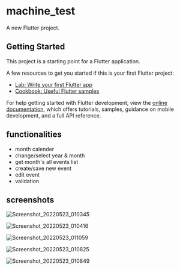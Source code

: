 # machine_test

A new Flutter project.

## Getting Started

This project is a starting point for a Flutter application.

A few resources to get you started if this is your first Flutter project:

- [Lab: Write your first Flutter app](https://docs.flutter.dev/get-started/codelab)
- [Cookbook: Useful Flutter samples](https://docs.flutter.dev/cookbook)

For help getting started with Flutter development, view the
[online documentation](https://docs.flutter.dev/), which offers tutorials,
samples, guidance on mobile development, and a full API reference.

## functionalities
- month calender 
- change/select year & month
- get month's all events list
- create/save new event
- edit event
- validation

## screenshots
![Screenshot_20220523_010345](https://user-images.githubusercontent.com/105360282/169712907-cc4b9af4-f0c6-433d-b20a-8df1623f9c60.png)

![Screenshot_20220523_010416](https://user-images.githubusercontent.com/105360282/169712912-82be7ecc-5406-4c16-8e9c-0af1645e871f.png)

![Screenshot_20220523_011059](https://user-images.githubusercontent.com/105360282/169713002-28f6cbd9-5502-48a3-a301-7c8503261844.png)

![Screenshot_20220523_010825](https://user-images.githubusercontent.com/105360282/169712925-52e64c6b-32a0-4581-9437-dd780b2eb3c4.png)

![Screenshot_20220523_010849](https://user-images.githubusercontent.com/105360282/169712933-8c0822c9-3b53-48bc-8cad-789f2c7320df.png)
